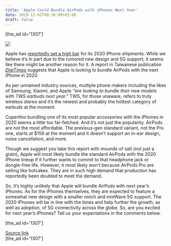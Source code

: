 ```yaml
---
title: 'Apple Could Bundle AirPods with iPhones Next Year'
date: 2019-12-02T09:36:00+01:00
draft: false
---
```


\[the\_ad id='1307'\]  
  

  
![](https://beebom.com/wp-content/uploads/2019/12/shutterstock_1491183143-e1575265573230.jpg)

Apple has [reportedly set a high bar](https://beebom.com/apple-expects-to-ship-over-100-million-iphone-12-units-in-2020/) for its 2020 iPhone shipments. While we believe it’s in part due to the rumored new design and 5G support, it seems like there might be another reason for it. A report in Taiwanese publication _[DigiTimes](https://www.digitimes.com/news/a20191129PD203.html)_ suggests that Apple is looking to bundle AirPods with the next iPhone in 2020.  

As per unnamed industry sources, multiple phone makers including the likes of Samsung, Xiaomi, and Apple _“are looking to bundle their new models with TWS earbuds next year.”_ TWS, for those unaware, refers to truly wireless stereo and it’s the newest and probably the hottest category of earbuds at the moment.  

Cupertino bundling one of its most popular accessories with the iPhones in 2020 seems a little too far-fetched. And it’s not just the popularity. AirPods are not the most affordable. The previous-gen standard variant, not the Pro one, starts at $159 at the moment and it doesn’t support an in-ear design, noise cancellation, and more.  

Though we suggest you take this report with mounds of salt (not just a grain), Apple will most likely bundle the standard AirPods with the 2020 iPhone lineup if it further wants to commit to that headphone jack or dongle-free life. However, it most likely won’t because AirPods Pro are selling like hotcakes. They are in such high demand that production has reportedly been doubled to meet the demand.  

So, it’s highly unlikely that Apple will bundle AirPods with next year’s iPhones. As for the iPhones themselves, they are expected to feature a somewhat new design with a smaller notch and mmWave 5G support. The 2020 iPhones will be in line with the times and help further the growth, as well as adoption, of 5G connectivity across the globe. So, are you excited for next year’s iPhones? Tell us your expectations in the comments below.  

  
  
\[the\_ad id='1307'\]  
  
[Source link](https://beebom.com/apple-could-bundle-airpods-with-iphones-next-year/)  
\[the\_ad id='1307'\]
